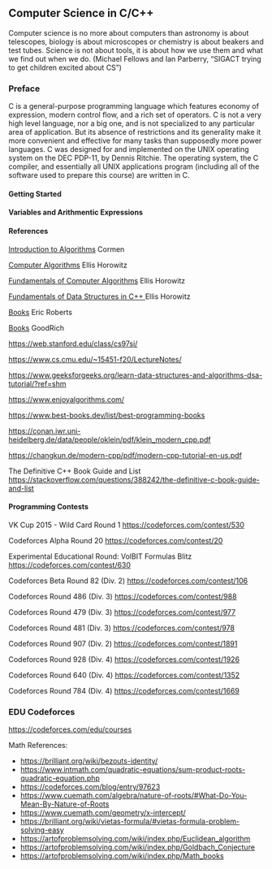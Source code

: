 ## Computer Science in C/C++

Computer science is no more about
computers than astronomy is about
telescopes, biology is about microscopes or
chemistry is about beakers and test tubes.
Science is not about tools, it is about
how we use them and what we find out
when we do. (Michael Fellows and Ian Parberry,
“SIGACT trying to get children excited about CS”)


### Preface

C is a general-purpose programming language which features economy 
of expression, modern control flow, and a rich set of operators. C is 
not a very high level language, nor a big one, and is not specialized to any 
particular area of application. But its absence of restrictions and its
generality make it more convenient and effective for many tasks than
supposedly more power languages. C was designed for and implemented on the
UNIX operating system on the DEC PDP-11, by Dennis Ritchie. The operating
system, the C compiler, and essentially all UNIX applications program (including
all of the software used to prepare this course) are written in C.

#### Getting Started

#### Variables and Arithmentic Expressions

#### References

[Introduction to Algorithms](https://canvas.projekti.info/ebooks/Introduction_to_algorithms_3rd_edition.pdf) Cormen

[Computer Algorithms](https://www.amazon.com/Ellis-Horowitz/dp/0929306414?ref_=ast_author_dp) Ellis Horowitz

[Fundamentals of Computer Algorithms](https://www.amazon.com/dp/B01FGIRFCG?ref_=ast_author_dp) Ellis Horowitz

[Fundamentals of Data Structures in C++ ](https://www.amazon.com/dp/B01FIZZFU6?ref_=ast_author_dp) Ellis Horowitz

[Books](https://cs.stanford.edu/people/eroberts/books/index.html) Eric Roberts

[Books](https://canvas.projekti.info/ebooks/Algorithm%20Design%20and%20Applications%5bA4%5d.pdf) GoodRich

https://web.stanford.edu/class/cs97si/

https://www.cs.cmu.edu/~15451-f20/LectureNotes/

https://www.geeksforgeeks.org/learn-data-structures-and-algorithms-dsa-tutorial/?ref=shm

https://www.enjoyalgorithms.com/

https://www.best-books.dev/list/best-programming-books

https://conan.iwr.uni-heidelberg.de/data/people/oklein/pdf/klein_modern_cpp.pdf

https://changkun.de/modern-cpp/pdf/modern-cpp-tutorial-en-us.pdf

The Definitive C++ Book Guide and List https://stackoverflow.com/questions/388242/the-definitive-c-book-guide-and-list


#### Programming Contests

VK Cup 2015 - Wild Card Round 1 https://codeforces.com/contest/530

Codeforces Alpha Round 20 https://codeforces.com/contest/20

Experimental Educational Round: VolBIT Formulas Blitz https://codeforces.com/contest/630

Codeforces Beta Round 82 (Div. 2) https://codeforces.com/contest/106

Codeforces Round 486 (Div. 3) https://codeforces.com/contest/988

Codeforces Round 479 (Div. 3) https://codeforces.com/contest/977

Codeforces Round 481 (Div. 3) https://codeforces.com/contest/978

Codeforces Round 907 (Div. 2) https://codeforces.com/contest/1891

Codeforces Round 928 (Div. 4) https://codeforces.com/contest/1926

Codeforces Round 640 (Div. 4) https://codeforces.com/contest/1352

Codeforces Round 784 (Div. 4) https://codeforces.com/contest/1669

### EDU Codeforces
https://codeforces.com/edu/courses

Math References:

* https://brilliant.org/wiki/bezouts-identity/
* https://www.intmath.com/quadratic-equations/sum-product-roots-quadratic-equation.php
* https://codeforces.com/blog/entry/97623
* https://www.cuemath.com/algebra/nature-of-roots/#What-Do-You-Mean-By-Nature-of-Roots
* https://www.cuemath.com/geometry/x-intercept/
* https://brilliant.org/wiki/vietas-formula/#vietas-formula-problem-solving-easy
* https://artofproblemsolving.com/wiki/index.php/Euclidean_algorithm
* https://artofproblemsolving.com/wiki/index.php/Goldbach_Conjecture
* https://artofproblemsolving.com/wiki/index.php/Math_books
